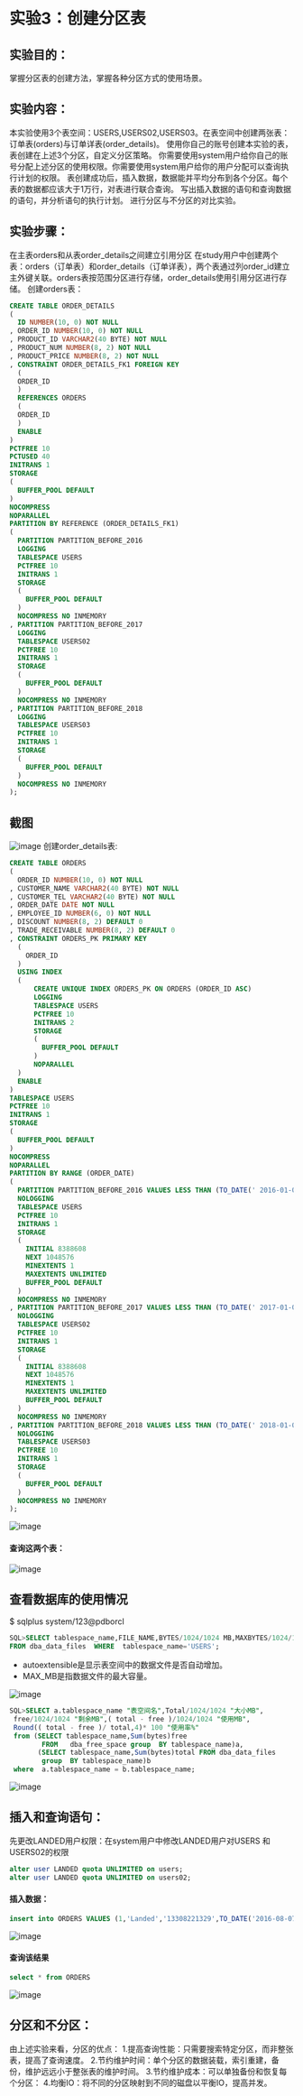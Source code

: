 # 实验3：创建分区表
## 实验目的：
掌握分区表的创建方法，掌握各种分区方式的使用场景。
## 实验内容：
本实验使用3个表空间：USERS,USERS02,USERS03。在表空间中创建两张表：订单表(orders)与订单详表(order_details)。
使用你自己的账号创建本实验的表，表创建在上述3个分区，自定义分区策略。
你需要使用system用户给你自己的账号分配上述分区的使用权限。你需要使用system用户给你的用户分配可以查询执行计划的权限。
表创建成功后，插入数据，数据能并平均分布到各个分区。每个表的数据都应该大于1万行，对表进行联合查询。
写出插入数据的语句和查询数据的语句，并分析语句的执行计划。
进行分区与不分区的对比实验。
## 实验步骤：
在主表orders和从表order_details之间建立引用分区 在study用户中创建两个表：orders（订单表）和order_details（订单详表），两个表通过列order_id建立主外键关联。orders表按范围分区进行存储，order_details使用引用分区进行存储。 创建orders表：
```sql
CREATE TABLE ORDER_DETAILS 
(
  ID NUMBER(10, 0) NOT NULL 
, ORDER_ID NUMBER(10, 0) NOT NULL 
, PRODUCT_ID VARCHAR2(40 BYTE) NOT NULL 
, PRODUCT_NUM NUMBER(8, 2) NOT NULL 
, PRODUCT_PRICE NUMBER(8, 2) NOT NULL 
, CONSTRAINT ORDER_DETAILS_FK1 FOREIGN KEY
  (
  ORDER_ID 
  )
  REFERENCES ORDERS
  (
  ORDER_ID 
  )
  ENABLE 
) 
PCTFREE 10 
PCTUSED 40 
INITRANS 1 
STORAGE 
( 
  BUFFER_POOL DEFAULT 
) 
NOCOMPRESS 
NOPARALLEL 
PARTITION BY REFERENCE (ORDER_DETAILS_FK1) 
(
  PARTITION PARTITION_BEFORE_2016 
  LOGGING 
  TABLESPACE USERS 
  PCTFREE 10 
  INITRANS 1 
  STORAGE 
  ( 
    BUFFER_POOL DEFAULT 
  ) 
  NOCOMPRESS NO INMEMORY  
, PARTITION PARTITION_BEFORE_2017 
  LOGGING 
  TABLESPACE USERS02 
  PCTFREE 10 
  INITRANS 1 
  STORAGE 
  ( 
    BUFFER_POOL DEFAULT 
  ) 
  NOCOMPRESS NO INMEMORY  
, PARTITION PARTITION_BEFORE_2018 
  LOGGING 
  TABLESPACE USERS03 
  PCTFREE 10 
  INITRANS 1 
  STORAGE 
  ( 
    BUFFER_POOL DEFAULT 
  ) 
  NOCOMPRESS NO INMEMORY  
);
```
## 截图
![image](https://github.com/Landy7/Oracle/blob/master/test3/%E5%AE%9E%E9%AA%8C3.png)
创建order_details表:
```sql
CREATE TABLE ORDERS 
(
  ORDER_ID NUMBER(10, 0) NOT NULL 
, CUSTOMER_NAME VARCHAR2(40 BYTE) NOT NULL 
, CUSTOMER_TEL VARCHAR2(40 BYTE) NOT NULL 
, ORDER_DATE DATE NOT NULL 
, EMPLOYEE_ID NUMBER(6, 0) NOT NULL 
, DISCOUNT NUMBER(8, 2) DEFAULT 0 
, TRADE_RECEIVABLE NUMBER(8, 2) DEFAULT 0 
, CONSTRAINT ORDERS_PK PRIMARY KEY 
  (
    ORDER_ID 
  )
  USING INDEX 
  (
      CREATE UNIQUE INDEX ORDERS_PK ON ORDERS (ORDER_ID ASC) 
      LOGGING 
      TABLESPACE USERS 
      PCTFREE 10 
      INITRANS 2 
      STORAGE 
      ( 
        BUFFER_POOL DEFAULT 
      ) 
      NOPARALLEL 
  )
  ENABLE 
) 
TABLESPACE USERS 
PCTFREE 10 
INITRANS 1 
STORAGE 
( 
  BUFFER_POOL DEFAULT 
) 
NOCOMPRESS 
NOPARALLEL 
PARTITION BY RANGE (ORDER_DATE) 
(
  PARTITION PARTITION_BEFORE_2016 VALUES LESS THAN (TO_DATE(' 2016-01-01 00:00:00', 'SYYYY-MM-DD HH24:MI:SS', 'NLS_CALENDAR=GREGORIAN')) 
  NOLOGGING 
  TABLESPACE USERS 
  PCTFREE 10 
  INITRANS 1 
  STORAGE 
  ( 
    INITIAL 8388608 
    NEXT 1048576 
    MINEXTENTS 1 
    MAXEXTENTS UNLIMITED 
    BUFFER_POOL DEFAULT 
  ) 
  NOCOMPRESS NO INMEMORY  
, PARTITION PARTITION_BEFORE_2017 VALUES LESS THAN (TO_DATE(' 2017-01-01 00:00:00', 'SYYYY-MM-DD HH24:MI:SS', 'NLS_CALENDAR=GREGORIAN')) 
  NOLOGGING 
  TABLESPACE USERS02 
  PCTFREE 10 
  INITRANS 1 
  STORAGE 
  ( 
    INITIAL 8388608 
    NEXT 1048576 
    MINEXTENTS 1 
    MAXEXTENTS UNLIMITED 
    BUFFER_POOL DEFAULT 
  ) 
  NOCOMPRESS NO INMEMORY  
, PARTITION PARTITION_BEFORE_2018 VALUES LESS THAN (TO_DATE(' 2018-01-01 00:00:00', 'SYYYY-MM-DD HH24:MI:SS', 'NLS_CALENDAR=GREGORIAN')) 
  NOLOGGING 
  TABLESPACE USERS03 
  PCTFREE 10 
  INITRANS 1 
  STORAGE 
  ( 
    BUFFER_POOL DEFAULT 
  ) 
  NOCOMPRESS NO INMEMORY  
);
```
![image](https://github.com/Landy7/Oracle/blob/master/test3/shiyan31.png)
#### 查询这两个表：
![image](https://github.com/Landy7/Oracle/blob/master/test3/shiyan32.png)

## 查看数据库的使用情况
$ sqlplus system/123@pdborcl
```sql
SQL>SELECT tablespace_name,FILE_NAME,BYTES/1024/1024 MB,MAXBYTES/1024/1024 MAX_MB,autoextensible
FROM dba_data_files  WHERE  tablespace_name='USERS';
```
- autoextensible是显示表空间中的数据文件是否自动增加。
- MAX_MB是指数据文件的最大容量。

![image](https://github.com/Landy7/Oracle/blob/master/test3/shiyan33.png)
```sql
SQL>SELECT a.tablespace_name "表空间名",Total/1024/1024 "大小MB",
 free/1024/1024 "剩余MB",( total - free )/1024/1024 "使用MB",
 Round(( total - free )/ total,4)* 100 "使用率%"
 from (SELECT tablespace_name,Sum(bytes)free
        FROM   dba_free_space group  BY tablespace_name)a,
       (SELECT tablespace_name,Sum(bytes)total FROM dba_data_files
        group  BY tablespace_name)b
 where  a.tablespace_name = b.tablespace_name;
```
![image](https://github.com/Landy7/Oracle/blob/master/test3/shiyan34.png)
## 插入和查询语句：
先更改LANDED用户权限：在system用户中修改LANDED用户对USERS 和USERS02的权限
```sql
alter user LANDED quota UNLIMITED on users;
alter user LANDED quota UNLIMITED on users02;
```
#### 插入数据：
```sql
insert into ORDERS VALUES (1,'Landed','13308221329',TO_DATE('2016-08-07 12:24:18', 'SYYYY-MM-DD HH24:MI:SS') ,1,22,23);
```
![image](https://github.com/Landy7/Oracle/blob/master/test3/shiyan35.png)
#### 查询该结果
```sql
select * from ORDERS
```
![image](https://github.com/Landy7/Oracle/blob/master/test3/shiyan36.png)

## 分区和不分区：
由上述实验来看，分区的优点：
1.提高查询性能：只需要搜索特定分区，而非整张表，提高了查询速度。
2.节约维护时间：单个分区的数据装载，索引重建，备份，维护远远小于整张表的维护时间。
3.节约维护成本：可以单独备份和恢复每个分区：
4.均衡IO：将不同的分区映射到不同的磁盘以平衡IO，提高并发。








